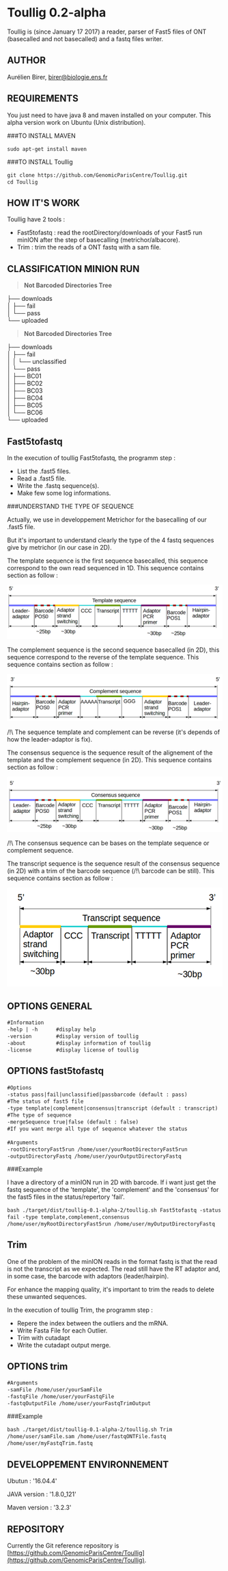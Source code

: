 Toullig 0.2-alpha
=======

Toullig is (since January 17 2017) a reader, parser of Fast5 files of ONT (basecalled and not basecalled) and a fastq files writer.


AUTHOR
-

Aurélien Birer, [birer@biologie.ens.fr](birer@biologie.ens.fr)


REQUIREMENTS
-

You just need to have java 8 and maven installed on your computer. This alpha version work on Ubuntu (Unix distribution).


###TO INSTALL MAVEN



    sudo apt-get install maven


###TO INSTALL Toullig



    git clone https://github.com/GenomicParisCentre/Toullig.git
    cd Toullig


HOW IT'S WORK
-

Toullig have 2 tools :

- Fast5tofastq : read the rootDirectory/downloads of your Fast5 run minION after the step of basecalling (metrichor/albacore).
- Trim : trim the reads of a ONT fastq with a sam file.

CLASSIFICATION MINION RUN
-

>**Not Barcoded Directories Tree**

├── downloads <br>
│   ├── fail <br>
│   └── pass <br>
└── uploaded <br>

>**Not Barcoded Directories Tree**

├── downloads <br>
│   ├── fail <br>
│   │   └── unclassified <br>
│   └── pass <br>
│       ├── BC01 <br>
│       ├── BC02 <br>
│       ├── BC03 <br>
│       ├── BC04 <br>
│       ├── BC05 <br>
│       └── BC06 <br>
└── uploaded <br>

Fast5tofastq
-

In the execution of toullig Fast5tofastq, the programm step :

 + List the .fast5 files.
 + Read a .fast5 file.
 + Write the .fastq sequence(s).
 + Make few some log informations.

###UNDERSTAND THE TYPE OF SEQUENCE

Actually, we use in developpement Metrichor for the basecalling of our .fast5 file.

But it's important to understand clearly the type of the 4 fastq sequences give by metrichor (in our case in 2D).


The template sequence is the first sequence basecalled, this sequence correspond to the own read sequenced in 1D. This sequence contains section as follow :

<p align="center">
  <img src="images/template_sequence.png"/>
</p>

The complement sequence is the second sequence basecalled (in 2D), this sequence correspond to the reverse of the template sequence. This sequence contains section as follow :

<p align="center">
  <img src="images/complement_sequence.png"/>
</p>

/!\ The sequence template and complement can be reverse (it's depends of how the leader-adaptor is fix).

The consensus sequence is the sequence result of the alignement of the template and the complement sequence (in 2D). This sequence contains section as follow :

<p align="center">
  <img src="images/consensus_sequence.png"/>
</p>

/!\ The consensus sequence can be bases on the template sequence or complement sequence.

The transcript sequence is the sequence result of the consensus sequence (in 2D) with a trim of the barcode sequence (/!\ barcode can be still). This sequence contains section as follow :

<p align="center">
  <img src="images/transcript_sequence.png"/>
</p>

OPTIONS GENERAL
-

    #Information
    -help | -h      #display help
    -version        #display version of toullig
    -about          #display information of toullig
    -license        #display license of toullig
    

OPTIONS fast5tofastq
-

    
    #Options
    -status pass|fail|unclassified|passbarcode (default : pass)                  #The status of fast5 file
    -type template|complement|consensus|transcript (default : transcript)   #The type of sequence
    -mergeSequence true|false (default : false)                                 #If you want merge all type of sequence whatever the status
    
    #Arguments
    -rootDirectoryFast5run /home/user/yourRootDirectoryFast5run
    -outputDirectoryFastq /home/user/yourOutputDirectoryFastq
    
    
###Example


I have a directory of a minION run in 2D with barcode.
If i want just get the fastq sequence of the 'template', the 'complement' and the 'consensus' for the fast5 files in the status/repertory 'fail'.


    bash ./target/dist/toullig-0.1-alpha-2/toullig.sh Fast5tofastq -status fail -type template,complement,consensus /home/user/myRootDirectoryFast5run /home/user/myOutputDirectoryFastq


Trim
-

One of the problem of the minION reads in the format fastq is that the read is not the transcript as we expected. The read still have the RT adaptor and, in some case, the barcode with adaptors (leader/hairpin).

For enhance the mapping quality, it's important to trim the reads to delete these unwanted sequences.

In the execution of toullig Trim, the programm step :

 + Repere the index between the outliers and the mRNA.
 + Write Fasta File for each Outlier.
 + Trim with cutadapt
 + Write the cutadapt output merge.

OPTIONS trim
-
    
    #Arguments
    -samFile /home/user/yourSamFile
    -fastqFile /home/user/yourFastqFile
    -fastqOutputFile /home/user/yourFastqTrimOutput

###Example


    bash ./target/dist/toullig-0.1-alpha-2/toullig.sh Trim /home/user/samFile.sam /home/user/fastqONTFile.fastq /home/user/myFastqTrim.fastq


DEVELOPPEMENT ENVIRONNEMENT
-

Ubutun : '16.04.4'

JAVA version : '1.8.0_121'

Maven version : '3.2.3'


REPOSITORY
-

Currently the Git reference repository is [https://github.com/GenomicParisCentre/Toullig](https://github.com/GenomicParisCentre/Toullig).
